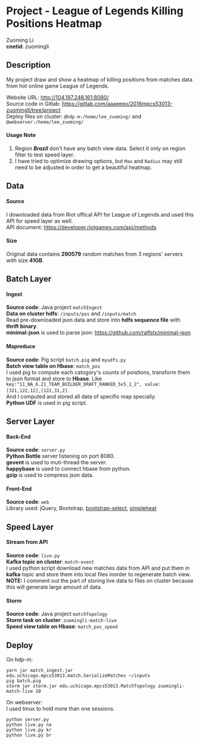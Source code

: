 # Project - League of Legends Killing Positions Heatmap    
Zuoming Li   
**cnetid**: zuomingli   

## Description

My project draw and show a heatmap of killing positions from matches data from hot online game League of Legends.  

Website URL: http://104.197.248.161:8080/    
Source code in Gitlab: https://gitlab.com/aaaeeeo/2016mpcs53013-zuomingli/tree/project    
Deploy files on cluster:
`@hdp-m:/home/lee_zuoming/` and `@webserver:/home/lee_zuoming/`    
#### Usage Note
1. Region ***Brazil*** don't have any batch view data. Select it only on region filter to test speed layer.   
2. I have tried to optimize drawing options, but `Max` and `Radius` may still need to be adjusted in order to get a beautiful heatmap.  


## Data
#### Source
I downloaded data from Riot offical API for League of Legends and used this API for speed layer as well.   
API document: https://developer.riotgames.com/api/methods   
#### Size
Original data contains **290579** random matches from 3 regions' servers with size **41GB**.
## Batch Layer  
#### Ingest  
**Source code**: Java project `matchIngest`   
**Data on cluster hdfs**: `/inputs/pos` and `/inputs/match`    
Read pre-downloaded json data and store into **hdfs sequence file** with **thrift binary**.    
**minimal-json** is used to parse json: https://github.com/ralfstx/minimal-json   

#### Mapreduce
**Source code**: Pig script `batch.pig` and `myudfs.py`  
**Batch view table on Hbase**: `match_pos`       
I used pig to compute each catogory's counts of poistions, transform them to json format and store to **Hbase**. Like `key:"11_NA_6.21_TEAM_BUILDER_DRAFT_RANKED_5x5_1_2", value:[321,122,12],[122,31,2]`.      
And I computed and stored all data of specific map specially.    
**Python UDF** is used in pig script.    


## Server Layer
#### Back-End
**Source code**: `server.py`   
**Python Bottle** server listening on port 8080.    
**gevent** is used to muti-thread the server.    
**happybase** is used to connect hbase from python.  
**gzip** is used to compress json data.   

#### Front-End
**Source code**: `web`    
Library used: jQuery, Bootstrap, [bootstrap-select](https://silviomoreto.github.io/bootstrap-select/), [simpleheat](https://github.com/mourner/simpleheat)   

## Speed Layer
#### Stream from API
**Source code**: `live.py`   
**Kafka topic on cluster**: `match-event`   
I used python script download new matches data from API and put them in **kafka** topic and store them into local files inorder to regenerate batch view.     
**NOTE:** I comment out the part of storing live data to files on cluster because this will generate large amount of data.   

#### Storm
**Source code**: Java project `matchTopology`    
**Storm task on cluster**: `zuomingli-match-live`   
**Speed view table on Hbase**: `match_pos_speed`   

## Deploy
On hdp-m:    
```
yarn jar match_ingest.jar edu.uchicago.mpcs53013.match.SerializeMatches ~/inputs
pig batch.pig
storm jar storm.jar edu.uchicago.mpcs53013.MatchTopology zuomingli-match-live 10
```
On webserver:    
I used tmux to hold more than one sessions.  
```
python server.py
python live.py na
python live.py kr
python live.py br
```
